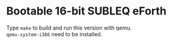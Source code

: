 # Bootable 16-bit SUBLEQ eForth

Type `make` to build and run this version with qemu.  
`qemu-system-i386` need to be installed.
